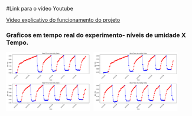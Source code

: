 #Link para o vídeo Youtube

[Video explicativo do funcionamento do projeto](https://www.youtube.com/watch?v=p4NGQ0QfsMw)

### Graficos em tempo real do experimento- níveis de umidade X Tempo.

<p>
  <img src="https://github.com/VanderleiDamasceno/IoT_ODS9/blob/main/media/media/grafico1.png?raw=true" style="float: left; margin-right: 10px; width: 45%;" />
  <img src="https://github.com/VanderleiDamasceno/IoT_ODS9/blob/main/media/media/grafico2.png?raw=true" style="float: left; margin-right: 10px; width: 45%;" />
  <img src="https://github.com/VanderleiDamasceno/IoT_ODS9/blob/main/media/media/grafico3.png?raw=true" style="float: left; margin-right: 10px; width: 45%;" />
  <img src="https://github.com/VanderleiDamasceno/IoT_ODS9/blob/main/media/media/grafico4.png?raw=true" style="float: left; margin-right: 10px; width: 45%;" />
</p>


